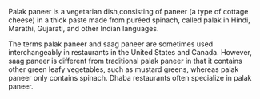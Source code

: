 Palak paneer is a vegetarian dish,consisting of paneer (a type of cottage cheese) in a thick paste made from puréed spinach, called palak in Hindi, Marathi, Gujarati, and other Indian languages.

The terms palak paneer and saag paneer are sometimes used interchangeably in restaurants in the United States and Canada. However, saag paneer is different from traditional palak paneer in that it contains other green leafy vegetables, such as mustard greens, whereas palak paneer only contains spinach. Dhaba restaurants often specialize in palak paneer.